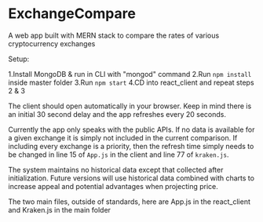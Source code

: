 # ExchangeCompare
A web app built with MERN stack to compare the rates of various cryptocurrency exchanges

Setup:

1.Install MongoDB & run in CLI with "mongod" command
2.Run `npm install` inside master folder
3.Run `npm start`
4.CD into react_client and repeat steps 2 & 3 

The client should open automatically in your browser.
Keep in mind there is an initial 30 second delay and the app refreshes every 20 seconds.

Currently the app only speaks with the public APIs.
If no data is available for a given exchange it is simply not included in the current comparison.
If including every exchange is a priority, then the refresh time simply needs to be changed in line 15 of `App.js` in the client and line 77 of `kraken.js`.

The system maintains no historical data except that collected after initialization. Future versions will use historical data combined with charts to increase appeal and potential advantages when projecting price.

The two main files, outside of standards, here are App.js in the react_client and Kraken.js in the main folder
